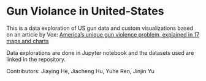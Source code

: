 # Gun Violance in United-States

This is a data exploration of US gun data and custom visualizations based on an article by Vox: [America’s unique gun violence problem, explained in 17 maps and charts](https://www.vox.com/policy-and-politics/2017/10/2/16399418/us-gun-violence-statistics-maps-charts)

Data explorations are done in Jupyter notebook and the datasets used are linked in the repository.


Contributors: Jiaying He, Jiacheng Hu, Yuhe Ren, Jinjin Yu


